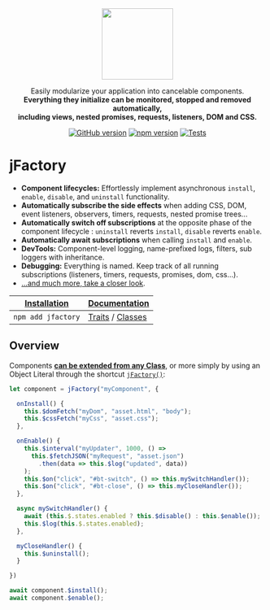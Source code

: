 <div align="center" markdown="1">
<img width="140" src="https://jfactory-es.github.io/jfactory/img/jFactory.png">

Easily modularize your application into cancelable components.<br>
<b>Everything they initialize can be monitored, stopped and removed automatically,<br>
including views, nested promises, requests, listeners, DOM and CSS.</b>

[![GitHub version](https://img.shields.io/github/package-json/v/jfactory-es/jfactory.svg?label=git)](https://github.com/jfactory-es/jfactory)
[![npm version](https://img.shields.io/npm/v/jfactory.svg)](https://www.npmjs.com/package/jfactory)
[![Tests](https://github.com/jfactory-es/jfactory/workflows/Node%20CI/badge.svg)](#implementation)

</div>

# jFactory

[//]: # (Easily transform any Object or Class into robust component.)
[//]: # (<img align="right" src="https://jfactory-es.github.io/jfactory/img/pic1.png">)
[//]: # (- Prevent expired asynchronous calls, such as nested promise trees and requests.)
[//]: # (- Improve promise chains with **Awaitable/Expirable nested Promise trees**.)

- **Component lifecycles:** Effortlessly implement asynchronous `install`, `enable`, `disable`, and `uninstall` functionality.
- **Automatically subscribe the side effects** when adding CSS, DOM, event listeners, observers, timers, requests, nested promise trees...
- **Automatically switch off subscriptions** at the opposite phase of the component lifecycle : `uninstall` reverts `install`, `disable` reverts `enable`.
- **Automatically await subscriptions** when calling `install` and `enable`.
- **DevTools:** Component-level logging, name-prefixed logs, filters, sub loggers with inheritance. 
- **Debugging:** Everything is named. Keep track of all running subscriptions (listeners, timers, requests, promises, dom, css...).
- [...and much more, take a closer look](https://github.com/jfactory-es/jfactory/blob/master/docs/index.md).

<div align="center">
 
 | [Installation](https://github.com/jfactory-es/jfactory/blob/master/docs/ref-import.md) | [Documentation](https://github.com/jfactory-es/jfactory/blob/master/docs/ref-index.md)                                                                                                                                |
 |----------------------------------------------------------------------------------------|-----------------------------------------------------------------------------------------------------------------------------------------------------------------------------------------------------------------------|
 | ```npm add jfactory```                                                                 | [Traits](https://github.com/jfactory-es/jfactory/tree/master/docs/ref-index.md#traits-component-features) / [Classes](https://github.com/jfactory-es/jfactory/tree/master/docs/ref-index.md#classes-internal-library) |

</div>

## Overview

Components **[can be extended from any Class](https://github.com/jfactory-es/jfactory/blob/master/docs/ref-components.md)**,
or more simply by using an Object Literal through the shortcut [`jFactory()`](ref-components.md#create-a-component-literal):

```javascript
let component = jFactory("myComponent", {

  onInstall() {
    this.$domFetch("myDom", "asset.html", "body");
    this.$cssFetch("myCss", "asset.css");
  },

  onEnable() {
    this.$interval("myUpdater", 1000, () =>
      this.$fetchJSON("myRequest", "asset.json")
        .then(data => this.$log("updated", data))
    );
    this.$on("click", "#bt-switch", () => this.mySwitchHandler());
    this.$on("click", "#bt-close", () => this.myCloseHandler());
  },

  async mySwitchHandler() {
    await (this.$.states.enabled ? this.$disable() : this.$enable());
    this.$log(this.$.states.enabled);
  },

  myCloseHandler() {
    this.$uninstall();
  }

})

await component.$install();
await component.$enable();
```
